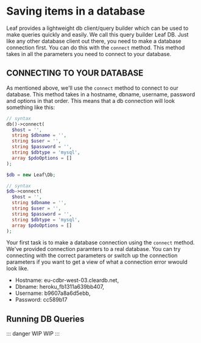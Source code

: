 # Saving items in a database

Leaf provides a lightweight db client/query builder which can be used to make queries quickly and easily. We call this query builder Leaf DB. Just like any other database client out there, you need to make a database connection first. You can do this with the `connect` method. This method takes in all the parameters you need to connect to your database.

## CONNECTING TO YOUR DATABASE

As mentioned above, we'll use the `connect` method to connect to our database. This method takes in a hostname, dbname, username, password and options in that order. This means that a db connection will look something like this:

<div class="functional-mode">

```php
// syntax
db()->connect(
  $host = '',
  string $dbname = '',
  string $user = '',
  string $password = '',
  string $dbtype = 'mysql',
  array $pdoOptions = []
);
```

</div>
<div class="class-mode">

```php
$db = new Leaf\Db;

// syntax
$db->connect(
  $host = '',
  string $dbname = '',
  string $user = '',
  string $password = '',
  string $dbtype = 'mysql',
  array $pdoOptions = []
);
```

</div>

Your first task is to make a database connection using the `connect` method. We've provided connection paramters to a real database. You can try connecting with the correct parameters or switch up the connection parameters if you want to get a view of what a connection error wwould look like.

- Hostname: eu-cdbr-west-03.cleardb.net,
- Dbname: heroku_fb1311a639bb407,
- Username: b9607a8a6d5ebb,
- Password: cc589b17

## Running DB Queries



::: danger WIP
WIP
:::
